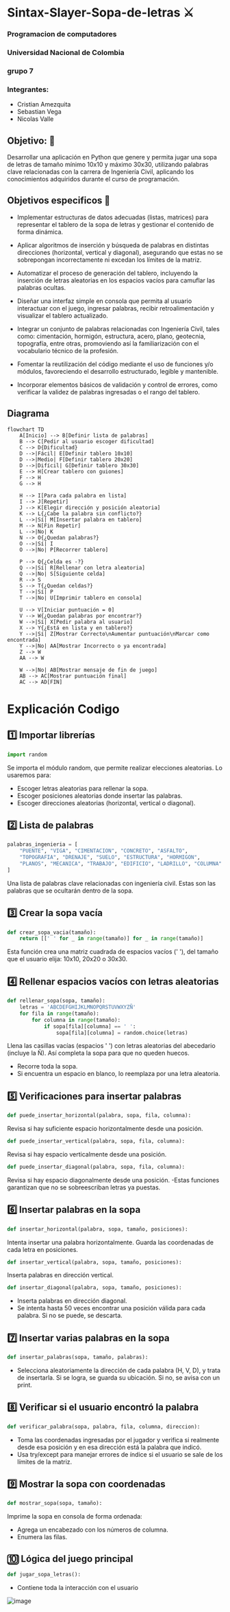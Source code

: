 # Sintax-Slayer-Sopa-de-letras ⚔️

### Programacion de computadores

### Universidad Nacional de Colombia

### grupo 7

### Integrantes: 
- Cristian Amezquita
- Sebastian Vega
- Nicolas Valle

## Objetivo: 📌
Desarrollar una aplicación en Python que genere y permita jugar una sopa de letras de tamaño mínimo 10x10 y máximo 30x30, utilizando palabras clave relacionadas con la carrera de Ingeniería Civil, aplicando los conocimientos adquiridos durante el curso de programación.

## Objetivos especificos 📎
- Implementar estructuras de datos adecuadas (listas, matrices) para representar el tablero de la sopa de letras y gestionar el contenido de forma dinámica.

- Aplicar algoritmos de inserción y búsqueda de palabras en distintas direcciones (horizontal, vertical y diagonal), asegurando que estas no se sobrepongan incorrectamente ni excedan los límites de la matriz.

- Automatizar el proceso de generación del tablero, incluyendo la inserción de letras aleatorias en los espacios vacíos para camuflar las palabras ocultas.

- Diseñar una interfaz simple en consola que permita al usuario interactuar con el juego, ingresar palabras, recibir retroalimentación y visualizar el tablero actualizado.

- Integrar un conjunto de palabras relacionadas con Ingeniería Civil, tales como: cimentación, hormigón, estructura, acero, plano, geotecnia, topografía, entre otras, promoviendo así la familiarización con el vocabulario técnico de la profesión.

- Fomentar la reutilización del código mediante el uso de funciones y/o módulos, favoreciendo el desarrollo estructurado, legible y mantenible.

- Incorporar elementos básicos de validación y control de errores, como verificar la validez de palabras ingresadas o el rango del tablero.


## Diagrama
```mermaid
flowchart TD
    A[Inicio] --> B[Definir lista de palabras]
    B --> C[Pedir al usuario escoger dificultad]
    C --> D{Dificultad}
    D -->|Fácil| E[Definir tablero 10x10]
    D -->|Medio| F[Definir tablero 20x20]
    D -->|Difícil| G[Definir tablero 30x30]
    E --> H[Crear tablero con guiones]
    F --> H
    G --> H

    H --> I[Para cada palabra en lista]
    I --> J[Repetir]
    J --> K[Elegir dirección y posición aleatoria]
    K --> L{¿Cabe la palabra sin conflicto?}
    L -->|Sí| M[Insertar palabra en tablero]
    M --> N[Fin Repetir]
    L -->|No| K
    N --> O{¿Quedan palabras?}
    O -->|Sí| I
    O -->|No| P[Recorrer tablero]

    P --> Q{¿Celda es -?}
    Q -->|Sí| R[Rellenar con letra aleatoria]
    Q -->|No| S[Siguiente celda]
    R --> S
    S --> T{¿Quedan celdas?}
    T -->|Sí| P
    T -->|No| U[Imprimir tablero en consola]

    U --> V[Iniciar puntuación = 0]
    V --> W{¿Quedan palabras por encontrar?}
    W -->|Sí| X[Pedir palabra al usuario]
    X --> Y{¿Está en lista y en tablero?}
    Y -->|Sí| Z[Mostrar Correcto\nAumentar puntuación\nMarcar como encontrada]
    Y -->|No| AA[Mostrar Incorrecto o ya encontrada]
    Z --> W
    AA --> W

    W -->|No| AB[Mostrar mensaje de fin de juego]
    AB --> AC[Mostrar puntuación final]
    AC --> AD[FIN]

```

# Explicación Codigo
## 1️⃣ Importar librerías

```python
import random
```
Se importa el módulo random, que permite realizar elecciones aleatorias. Lo usaremos para:
- Escoger letras aleatorias para rellenar la sopa.
- Escoger posiciones aleatorias donde insertar las palabras.
- Escoger direcciones aleatorias (horizontal, vertical o diagonal).



## 2️⃣ Lista de palabras
```python
palabras_ingenieria = [
    "PUENTE", "VIGA", "CIMENTACION", "CONCRETO", "ASFALTO",
    "TOPOGRAFIA", "DRENAJE", "SUELO", "ESTRUCTURA", "HORMIGON",
    "PLANOS", "MECANICA", "TRABAJO", "EDIFICIO", "LADRILLO", "COLUMNA"
]
```
Una lista de palabras clave relacionadas con ingeniería civil. Estas son las palabras que se ocultarán dentro de la sopa.




## 3️⃣ Crear la sopa vacía
```python
def crear_sopa_vacia(tamaño):
    return [[' ' for _ in range(tamaño)] for _ in range(tamaño)]
```
Esta función crea una matriz cuadrada de espacios vacíos (' '), del tamaño que el usuario elija: 10x10, 20x20 o 30x30.




## 4️⃣ Rellenar espacios vacíos con letras aleatorias
```python
def rellenar_sopa(sopa, tamaño):
    letras = 'ABCDEFGHIJKLMNOPQRSTUVWXYZÑ'
    for fila in range(tamaño):
        for columna in range(tamaño):
            if sopa[fila][columna] == ' ':
                sopa[fila][columna] = random.choice(letras)
```
Llena las casillas vacías (espacios ' ') con letras aleatorias del abecedario (incluye la Ñ). Así completa la sopa para que no queden huecos.
- Recorre toda la sopa.
- Si encuentra un espacio en blanco, lo reemplaza por una letra aleatoria.

  

## 5️⃣ Verificaciones para insertar palabras
```python
def puede_insertar_horizontal(palabra, sopa, fila, columna):
```
Revisa si hay suficiente espacio horizontalmente desde una posición.
```python
def puede_insertar_vertical(palabra, sopa, fila, columna):
```
Revisa si hay espacio verticalmente desde una posición.
```python
def puede_insertar_diagonal(palabra, sopa, fila, columna):
```
Revisa si hay espacio diagonalmente desde una posición.
-Estas funciones garantizan que no se sobreescriban letras ya puestas.




## 6️⃣ Insertar palabras en la sopa
```python
def insertar_horizontal(palabra, sopa, tamaño, posiciones):
```
Intenta insertar una palabra horizontalmente. Guarda las coordenadas de cada letra en posiciones.
```python
def insertar_vertical(palabra, sopa, tamaño, posiciones):
```
Inserta palabras en dirección vertical.
```python
def insertar_diagonal(palabra, sopa, tamaño, posiciones):
```
- Inserta palabras en dirección diagonal.
- Se intenta hasta 50 veces encontrar una posición válida para cada palabra. Si no se puede, se descarta.




## 7️⃣ Insertar varias palabras en la sopa
```python
def insertar_palabras(sopa, tamaño, palabras):
```
- Selecciona aleatoriamente la dirección de cada palabra (H, V, D), y trata de insertarla. Si se logra, se guarda su ubicación. Si no, se avisa con un print.



## 8️⃣ Verificar si el usuario encontró la palabra
```python
def verificar_palabra(sopa, palabra, fila, columna, direccion):
```

- Toma las coordenadas ingresadas por el jugador y verifica si realmente desde esa posición y en esa dirección está la palabra que indicó.
- Usa try/except para manejar errores de índice si el usuario se sale de los límites de la matriz.


  
## 9️⃣ Mostrar la sopa con coordenadas
```python
def mostrar_sopa(sopa, tamaño):
```
Imprime la sopa en consola de forma ordenada:
- Agrega un encabezado con los números de columna.
- Enumera las filas.

## 🔟 Lógica del juego principal
```python
def jugar_sopa_letras():
```
- Contiene toda la interacción con el usuario

![image](https://github.com/user-attachments/assets/a1f9d695-79dd-4e52-945b-ddb1b0473f86)
